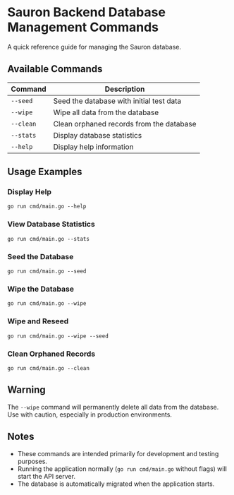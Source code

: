 # Sauron Backend Database Management Commands

A quick reference guide for managing the Sauron database.

## Available Commands

| Command | Description |
|---------|-------------|
| `--seed` | Seed the database with initial test data |
| `--wipe` | Wipe all data from the database |
| `--clean` | Clean orphaned records from the database |
| `--stats` | Display database statistics |
| `--help` | Display help information |

## Usage Examples

### Display Help
```
go run cmd/main.go --help
```

### View Database Statistics
```
go run cmd/main.go --stats
```

### Seed the Database
```
go run cmd/main.go --seed
```

### Wipe the Database
```
go run cmd/main.go --wipe
```

### Wipe and Reseed
```
go run cmd/main.go --wipe --seed
```

### Clean Orphaned Records
```
go run cmd/main.go --clean
```

## Warning

The `--wipe` command will permanently delete all data from the database. Use with caution, especially in production environments.

## Notes

- These commands are intended primarily for development and testing purposes.
- Running the application normally (`go run cmd/main.go` without flags) will start the API server.
- The database is automatically migrated when the application starts. 